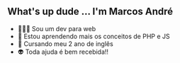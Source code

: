 ## What's up dude ... I'm Marcos André

- 👨🏻‍💻 Sou um dev para web 
- 📒 Estou aprendendo mais os conceitos de PHP e JS
- 🦅 Cursando meu 2 ano de inglês
- 👽 Toda ajuda é bem recebida!!

